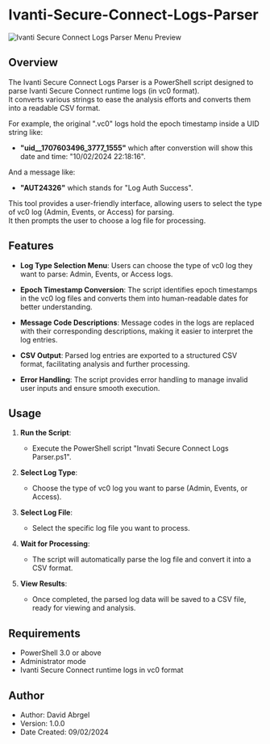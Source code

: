 # Ivanti-Secure-Connect-Logs-Parser

![Ivanti Secure Connect Logs Parser Menu Preview](https://github.com/david-abrgel/Ivanti-Secure-Connect-Logs-Parser/blob/9b90ce1c2fb0dccfaf8c4b5e1c89aa050cb436f3/Ivanti%20Secure%20Connect%20Logs%20Parser%20Menu%20Preview.png)

## Overview

The Ivanti Secure Connect Logs Parser is a PowerShell script designed to parse Ivanti Secure Connect runtime logs (in vc0 format).  
It converts various strings to ease the analysis efforts and converts them into a readable CSV format.  
  
For example, the original ".vc0" logs hold the epoch timestamp inside a UID string like:  
- **"uid__1707603496_3777_1555"** which after converstion will show this date and time: "10/02/2024 22:18:16".
  
And a message like:  
- **"AUT24326"**  which stands for "Log Auth Success".

This tool provides a user-friendly interface, allowing users to select the type of vc0 log (Admin, Events, or Access) for parsing.  
It then prompts the user to choose a log file for processing.

## Features

- **Log Type Selection Menu**: Users can choose the type of vc0 log they want to parse: Admin, Events, or Access logs.
  
- **Epoch Timestamp Conversion**: The script identifies epoch timestamps in the vc0 log files and converts them into human-readable dates for better understanding.

- **Message Code Descriptions**: Message codes in the logs are replaced with their corresponding descriptions, making it easier to interpret the log entries.

- **CSV Output**: Parsed log entries are exported to a structured CSV format, facilitating analysis and further processing.

- **Error Handling**: The script provides error handling to manage invalid user inputs and ensure smooth execution.

## Usage

1. **Run the Script**:
   - Execute the PowerShell script "Invati Secure Connect Logs Parser.ps1".
   
2. **Select Log Type**:
   - Choose the type of vc0 log you want to parse (Admin, Events, or Access).

3. **Select Log File**:
   - Select the specific log file you want to process.

4. **Wait for Processing**:
   - The script will automatically parse the log file and convert it into a CSV format.

5. **View Results**:
   - Once completed, the parsed log data will be saved to a CSV file, ready for viewing and analysis.

## Requirements

- PowerShell 3.0 or above
- Administrator mode
- Ivanti Secure Connect runtime logs in vc0 format

## Author

- Author: David Abrgel
- Version: 1.0.0
- Date Created: 09/02/2024
